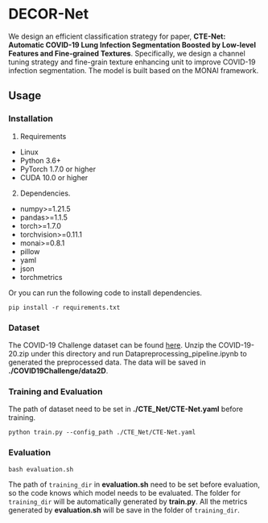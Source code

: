 # DECOR-Net
We design an efficient classification strategy for paper, **CTE-Net: Automatic COVID-19 Lung Infection Segmentation Boosted by Low-level Features and Fine-grained Textures**. 
Specifically, we design a channel tuning strategy and fine-grain texture enhancing unit to improve COVID-19 infection segmentation.
The model is built based on the MONAI framework.

## Usage
### Installation
1. Requirements

- Linux
- Python 3.6+
- PyTorch 1.7.0 or higher
- CUDA 10.0 or higher 

2. Dependencies.
- numpy>=1.21.5
- pandas>=1.1.5
- torch>=1.7.0
- torchvision>=0.11.1
- monai>=0.8.1
- pillow
- yaml
- json
- torchmetrics

Or you can run the following code to install dependencies.
```shell
pip install -r requirements.txt
```

### Dataset
The COVID-19 Challenge dataset can be found [here](https://covid-segmentation.grand-challenge.org).
Unzip the COVID-19-20.zip under this directory and run Datapreprocessing_pipeline.ipynb to generated the preprocessed data. The data will be saved in **./COVID19Challenge/data2D**.

### Training and Evaluation
The path of dataset need to be set in **./CTE_Net/CTE-Net.yaml** before training.
```
python train.py --config_path ./CTE_Net/CTE-Net.yaml
```

### Evaluation
```
bash evaluation.sh
```
The path of `training_dir` in **evaluation.sh** need to be set before evaluation, so the code knows which model needs to be evaluated. The folder for `training_dir` will be automatically generated by  **train.py**.
All the metrics generated by **evaluation.sh** will be save in the folder of `training_dir`.
